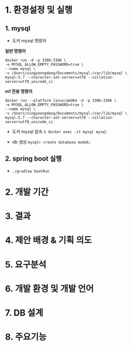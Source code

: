 # 1. 환경설정 및 실행
## 1. mysql 
- 도커 mysql 명령어

**일반 명령어**

```
docker run -d -p 3306:3306 \
-e MYSQL_ALLOW_EMPTY_PASSWORD=true \
--name mysql \
-v /Users/singyeongdeog/Documents/mysql:/var/lib/mysql \
mysql:5.7 --character-set-server=utf8 --collation-server=utf8_unicode_ci 
```

**m1 전용 명령어**

```
docker run --platform linux/amd64 -d -p 3306:3306 \
-e MYSQL_ALLOW_EMPTY_PASSWORD=true \
--name mysql \
-v /Users/singyeongdeog/Documents/mysql:/var/lib/mysql \
mysql:5.7 --character-set-server=utf8 --collation-server=utf8_unicode_ci
```
 
- 도커 mysql 접속
`$ docker exec -it mysql mysql`

- db 생성
`mysql> create database modak;`
      
## 2. spring boot 실행
- `./gradlew bootRun`

# 2. 개발 기간

# 3. 결과

# 4. 제안 배경 & 기획 의도

# 5. 요구분석

# 6. 개발 환경 및 개발 언어

# 7. DB 설계

# 8. 주요기능 

 